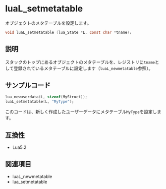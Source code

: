 # luaL_setmetatable

オブジェクトのメタテーブルを設定します。

```c
void luaL_setmetatable (lua_State *L, const char *tname);
```

## 説明

スタックのトップにあるオブジェクトのメタテーブルを、レジストリに`tname`として登録されているメタテーブルに設定します（`luaL_newmetatable`参照）。

## サンプルコード

```c
lua_newuserdata(L, sizeof(MyStruct));
luaL_setmetatable(L, "MyType");
```

このコードは、新しく作成したユーザーデータにメタテーブル`MyType`を設定します。

## 互換性

- Lua5.2

## 関連項目

- luaL_newmetatable
- lua_setmetatable